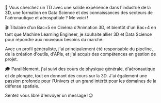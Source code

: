 🔎 Vous cherchez un TD avec une solide expérience dans l'industrie de la 3D, une formation en Data Science et des connaissances des secteurs de l'aéronautique et aérospatiale ? Me voici !

🎬 Titulaire d'un Bac+5 en Cinéma d'Animation 3D, et bientôt d'un Bac+4 en tant que Machine Learning Engineer, je souhaite allier 3D et Data Science pour répondre aux nouveaux besoins du marché.

Avec un profil généraliste, j'ai principalement été responsable du pipeline, de la création d'outils, d'APIs, et j'ai acquis des compétences en gestion de projet.

🎓 Parallèlement, j'ai suivi des cours de physique générale, d'aéronautique et de plongée, tout en donnant des cours sur la 3D. J'ai également une passion profonde pour l'Univers et un grand intérêt pour les domaines de la défense spatiale.

Sentez vous libre d'envoyer un message !😉
